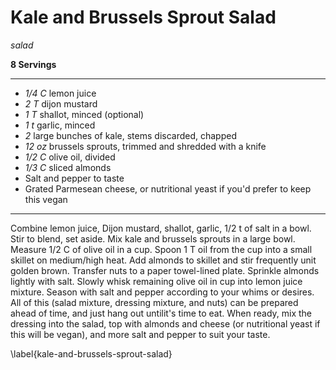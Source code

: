 # Kale and Brussels Sprout Salad

*salad*

**8 Servings**

---

- *1/4 C* lemon juice
- *2 T* dijon mustard
- *1 T* shallot, minced (optional)
- *1 t* garlic, minced
- *2* large bunches of kale, stems discarded, chapped
- *12 oz* brussels sprouts, trimmed and shredded with a knife
- *1/2 C* olive oil, divided
- *1/3 C* sliced almonds
- Salt and pepper to taste
- Grated Parmesean cheese, or nutritional yeast if you'd prefer to keep this
vegan

---

Combine lemon juice, Dijon mustard, shallot, garlic, 1/2 t of salt in a bowl.
Stir to blend, set aside. Mix kale and brussels sprouts in a large bowl. Measure
1/2 C of olive oil in a cup. Spoon 1 T oil from the cup into a small skillet on
medium/high heat. Add almonds to skillet and stir frequently unit golden brown.
Transfer nuts to a paper towel-lined plate. Sprinkle almonds lightly with salt.
Slowly whisk remaining olive oil in cup into lemon juice mixture. Season with
salt and pepper according to your whims or desires. All of this (salad mixture,
dressing mixture, and nuts) can be prepared ahead of time, and just hang out
untilit's time to eat. When ready, mix the dressing into the salad, top with
almonds and cheese (or nutritional yeast if this will be vegan), and more salt
and pepper to suit your taste.

\label{kale-and-brussels-sprout-salad}
